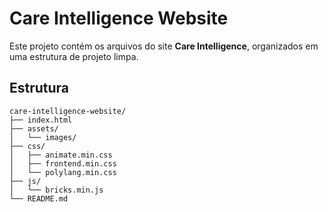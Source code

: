 # Care Intelligence Website

Este projeto contém os arquivos do site **Care Intelligence**, organizados em uma estrutura de projeto limpa.

## Estrutura

```
care-intelligence-website/
├── index.html
├── assets/
│   └── images/
├── css/
│   ├── animate.min.css
│   ├── frontend.min.css
│   └── polylang.min.css
├── js/
│   └── bricks.min.js
└── README.md
```